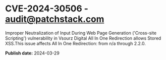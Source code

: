 # CVE-2024-30506 - audit@patchstack.com

Improper Neutralization of Input During Web Page Generation ('Cross-site Scripting') vulnerability in Vsourz Digital All In One Redirection allows Stored XSS.This issue affects All In One Redirection: from n/a through 2.2.0.



**Publish date:** 2024-03-29
